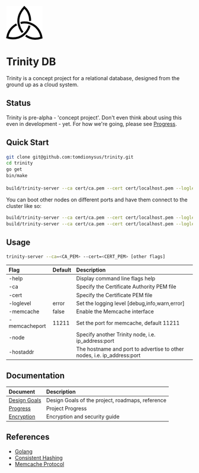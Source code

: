 ![Trinity DB Logo](gfx/trinity_m.png) 

# Trinity DB

Trinity is a concept project for a relational database, designed from the ground up as a cloud system.

## Status

Trinity is pre-alpha - 'concept project'. Don't even think about using this even in development - yet. For how we're going, please see [Progress](docs/progress.md).

## Quick Start

```bash
git clone git@github.com:tomdionysus/trinity.git
cd trinity
go get
bin/make

build/trinity-server --ca cert/ca.pem --cert cert/localhost.pem --loglevel info
```

You can boot other nodes on different ports and have them connect to the cluster like so:

```bash
build/trinity-server --ca cert/ca.pem --cert cert/localhost.pem --loglevel info -port 13532 -node localhost:13531
build/trinity-server --ca cert/ca.pem --cert cert/localhost.pem --loglevel info -port 13532 -node localhost:13531
```

## Usage

```bash
trinity-server --ca=<CA_PEM> --cert=<CERT_PEM> [other flags]
```

| Flag                  | Default   | Description                                                             |
|:----------------------|-----------|:------------------------------------------------------------------------|
| -help                 |           | Display command line flags help                                         |
| -ca             		|           | Specify the Certificate Authority PEM file                              |
| -cert         		|           | Specify the Certificate PEM file                                        |
| -loglevel  			| error     | Set the logging level [debug,info,warn,error]                           |
| -memcache             | false     | Enable the Memcache interface                                           |
| -memcacheport         | 11211     | Set the port for memcache, default 11211                                |
| -node                 |           | Specify another Trinity node, i.e. ip_address:port                      |
| -hostaddr             |           | The hostname and port to advertise to other nodes, i.e. ip_address:port |

## Documentation

| Document                             | Description                                            |
|:-------------------------------------|:-------------------------------------------------------|
| [Design Goals](docs/design-goals.md) | Design Goals of the project, roadmaps, reference       |
| [Progress](docs/progress.md)         | Project Progress                                       |
| [Encryption](docs/encryption.md)     | Encryption and security guide                          |

## References

* [Golang](https://golang.org)
* [Consistent Hashing](https://en.wikipedia.org/wiki/Consistent_hashing)
* [Memcache Protocol](https://github.com/memcached/memcached/blob/master/doc/protocol.txt)